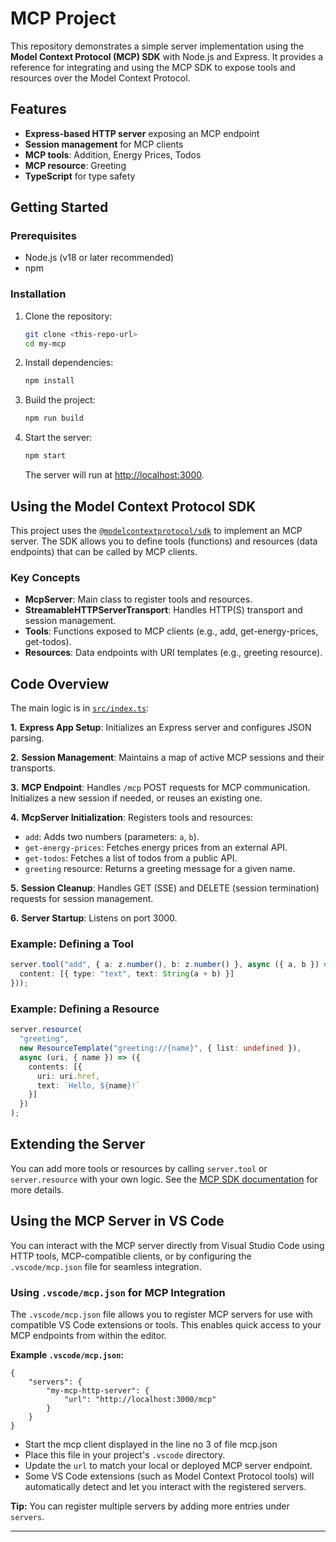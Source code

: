 # MCP Project

This repository demonstrates a simple server implementation using the **Model Context Protocol (MCP) SDK** with Node.js and Express. It provides a reference for integrating and using the MCP SDK to expose tools and resources over the Model Context Protocol.

## Features

- **Express-based HTTP server** exposing an MCP endpoint
- **Session management** for MCP clients
- **MCP tools**: Addition, Energy Prices, Todos
- **MCP resource**: Greeting
- **TypeScript** for type safety

## Getting Started

### Prerequisites

- Node.js (v18 or later recommended)
- npm

### Installation

1. Clone the repository:

   ```sh
   git clone <this-repo-url>
   cd my-mcp
   ```

2. Install dependencies:

   ```sh
   npm install
   ```

3. Build the project:

   ```sh
   npm run build
   ```

4. Start the server:

   ```sh
   npm start
   ```

   The server will run at [http://localhost:3000](http://localhost:3000).

## Using the Model Context Protocol SDK

This project uses the [`@modelcontextprotocol/sdk`](https://www.npmjs.com/package/@modelcontextprotocol/sdk) to implement an MCP server. The SDK allows you to define tools (functions) and resources (data endpoints) that can be called by MCP clients.

### Key Concepts

- **McpServer**: Main class to register tools and resources.
- **StreamableHTTPServerTransport**: Handles HTTP(S) transport and session management.
- **Tools**: Functions exposed to MCP clients (e.g., add, get-energy-prices, get-todos).
- **Resources**: Data endpoints with URI templates (e.g., greeting resource).

## Code Overview

The main logic is in [`src/index.ts`](src/index.ts):

**1.** **Express App Setup**: Initializes an Express server and configures JSON parsing.

**2.** **Session Management**: Maintains a map of active MCP sessions and their transports.

**3.** **MCP Endpoint**: Handles `/mcp` POST requests for MCP communication. Initializes a new session if needed, or reuses an existing one.

**4.** **McpServer Initialization**: Registers tools and resources:

- `add`: Adds two numbers (parameters: `a`, `b`).
- `get-energy-prices`: Fetches energy prices from an external API.
- `get-todos`: Fetches a list of todos from a public API.
- `greeting` resource: Returns a greeting message for a given name.

**5.** **Session Cleanup**: Handles GET (SSE) and DELETE (session termination) requests for session management.

**6.** **Server Startup**: Listens on port 3000.

### Example: Defining a Tool

```typescript
server.tool("add", { a: z.number(), b: z.number() }, async ({ a, b }) => ({
  content: [{ type: "text", text: String(a + b) }]
}));
```

### Example: Defining a Resource

```typescript
server.resource(
  "greeting",
  new ResourceTemplate("greeting://{name}", { list: undefined }),
  async (uri, { name }) => ({
    contents: [{
      uri: uri.href,
      text: `Hello, ${name}!`
    }]
  })
);
```

## Extending the Server

You can add more tools or resources by calling `server.tool` or `server.resource` with your own logic. See the [MCP SDK documentation](https://www.npmjs.com/package/@modelcontextprotocol/sdk) for more details.

## Using the MCP Server in VS Code


You can interact with the MCP server directly from Visual Studio Code using HTTP tools, MCP-compatible clients, or by configuring the `.vscode/mcp.json` file for seamless integration.

### Using `.vscode/mcp.json` for MCP Integration

The `.vscode/mcp.json` file allows you to register MCP servers for use with compatible VS Code extensions or tools. This enables quick access to your MCP endpoints from within the editor.

**Example `.vscode/mcp.json`:**

```jsonc
{
    "servers": {
        "my-mcp-http-server": {
            "url": "http://localhost:3000/mcp"
        }
    }
}
```

- Start the mcp client displayed in the line no 3 of file mcp.json
- Place this file in your project's `.vscode` directory.
- Update the `url` to match your local or deployed MCP server endpoint.
- Some VS Code extensions (such as Model Context Protocol tools) will automatically detect and let you interact with the registered servers.

**Tip:** You can register multiple servers by adding more entries under `servers`.

---